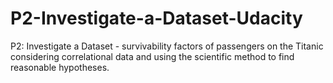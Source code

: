 # P2-Investigate-a-Dataset-Udacity
P2: Investigate a Dataset -  survivability factors of passengers on the Titanic considering correlational data and using the scientific method to find reasonable hypotheses.

